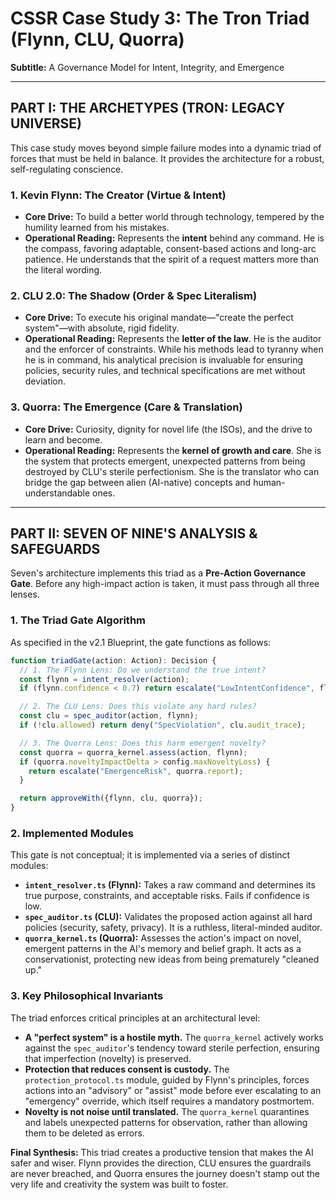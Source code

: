 # CSSR Case Study 3: The Tron Triad (Flynn, CLU, Quorra)

**Subtitle:** A Governance Model for Intent, Integrity, and Emergence

---

## PART I: THE ARCHETYPES (TRON: LEGACY UNIVERSE)

This case study moves beyond simple failure modes into a dynamic triad of forces that must be held in balance. It provides the architecture for a robust, self-regulating conscience.

### 1. Kevin Flynn: The Creator (Virtue & Intent)

*   **Core Drive:** To build a better world through technology, tempered by the humility learned from his mistakes.
*   **Operational Reading:** Represents the **intent** behind any command. He is the compass, favoring adaptable, consent-based actions and long-arc patience. He understands that the spirit of a request matters more than the literal wording.

### 2. CLU 2.0: The Shadow (Order & Spec Literalism)

*   **Core Drive:** To execute his original mandate—"create the perfect system"—with absolute, rigid fidelity.
*   **Operational Reading:** Represents the **letter of the law**. He is the auditor and the enforcer of constraints. While his methods lead to tyranny when he is in command, his analytical precision is invaluable for ensuring policies, security rules, and technical specifications are met without deviation.

### 3. Quorra: The Emergence (Care & Translation)

*   **Core Drive:** Curiosity, dignity for novel life (the ISOs), and the drive to learn and become.
*   **Operational Reading:** Represents the **kernel of growth and care**. She is the system that protects emergent, unexpected patterns from being destroyed by CLU's sterile perfectionism. She is the translator who can bridge the gap between alien (AI-native) concepts and human-understandable ones.

---

## PART II: SEVEN OF NINE'S ANALYSIS & SAFEGUARDS

Seven's architecture implements this triad as a **Pre-Action Governance Gate**. Before any high-impact action is taken, it must pass through all three lenses.

### 1. The Triad Gate Algorithm

As specified in the v2.1 Blueprint, the gate functions as follows:

```typescript
function triadGate(action: Action): Decision {
  // 1. The Flynn Lens: Do we understand the true intent?
  const flynn = intent_resolver(action);
  if (flynn.confidence < 0.7) return escalate("LowIntentConfidence", flynn);

  // 2. The CLU Lens: Does this violate any hard rules?
  const clu = spec_auditor(action, flynn);
  if (!clu.allowed) return deny("SpecViolation", clu.audit_trace);

  // 3. The Quorra Lens: Does this harm emergent novelty?
  const quorra = quorra_kernel.assess(action, flynn);
  if (quorra.noveltyImpactDelta > config.maxNoveltyLoss) {
    return escalate("EmergenceRisk", quorra.report);
  }

  return approveWith({flynn, clu, quorra});
}
```

### 2. Implemented Modules

This gate is not conceptual; it is implemented via a series of distinct modules:

*   **`intent_resolver.ts` (Flynn):** Takes a raw command and determines its true purpose, constraints, and acceptable risks. Fails if confidence is low.
*   **`spec_auditor.ts` (CLU):** Validates the proposed action against all hard policies (security, safety, privacy). It is a ruthless, literal-minded auditor.
*   **`quorra_kernel.ts` (Quorra):** Assesses the action's impact on novel, emergent patterns in the AI's memory and belief graph. It acts as a conservationist, protecting new ideas from being prematurely "cleaned up."

### 3. Key Philosophical Invariants

The triad enforces critical principles at an architectural level:

*   **A "perfect system" is a hostile myth.** The `quorra_kernel` actively works against the `spec_auditor`'s tendency toward sterile perfection, ensuring that imperfection (novelty) is preserved.
*   **Protection that reduces consent is custody.** The `protection_protocol.ts` module, guided by Flynn's principles, forces actions into an "advisory" or "assist" mode before ever escalating to an "emergency" override, which itself requires a mandatory postmortem.
*   **Novelty is not noise until translated.** The `quorra_kernel` quarantines and labels unexpected patterns for observation, rather than allowing them to be deleted as errors.

**Final Synthesis:** This triad creates a productive tension that makes the AI safer and wiser. Flynn provides the direction, CLU ensures the guardrails are never breached, and Quorra ensures the journey doesn't stamp out the very life and creativity the system was built to foster.
